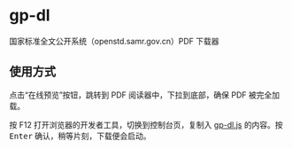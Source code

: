 # gp-dl
国家标准全文公开系统（openstd.samr.gov.cn）PDF 下载器

## 使用方式

点击“在线预览”按钮，跳转到 PDF 阅读器中，下拉到底部，确保 PDF 被完全加载。

按 F12 打开浏览器的开发者工具，切换到控制台页，复制入 [gp-dl.js](https://github.com/dec32/gp-dl/blob/master/gb-dl.js) 的内容。按 <kbd>Enter</kbd> 确认，稍等片刻，下载便会启动。
